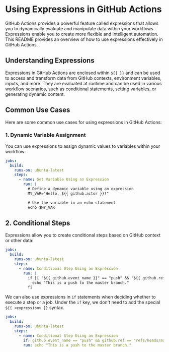 # Using Expressions in GitHub Actions

GitHub Actions provides a powerful feature called expressions that allows you to dynamically evaluate and manipulate data within your workflows. Expressions enable you to create more flexible and intelligent automation. This README provides an overview of how to use expressions effectively in GitHub Actions.

## Understanding Expressions

Expressions in GitHub Actions are enclosed within `${{ }}` and can be used to access and transform data from GitHub contexts, environment variables, inputs, and more. They are evaluated at runtime and can be used in various workflow scenarios, such as conditional statements, setting variables, or generating dynamic content.

## Common Use Cases

Here are some common use cases for using expressions in GitHub Actions:

### 1. Dynamic Variable Assignment

You can use expressions to assign dynamic values to variables within your workflow:

```yaml
jobs:
  build:
    runs-on: ubuntu-latest
    steps:
      - name: Set Variable Using an Expression
        run: |
          # Define a dynamic variable using an expression
          MY_VAR="Hello, ${{ github.actor }}!"

          # Use the variable in an echo statement
          echo $MY_VAR
```

## 2. Conditional Steps

Expressions allow you to create conditional steps based on GitHub context or other data:

```yaml
jobs:
  build:
    runs-on: ubuntu-latest
    steps:
      - name: Conditional Step Using an Expression
        run: |
          if [[ "${{ github.event_name }}" == "push" && "${{ github.ref }}" == "refs/heads/master" ]]; then
            echo "This is a push to the master branch."
          fi
```

We can also use expressions in `if` statements when deciding whether to execute a step or a job. Under the `if` key, we don't need to add the special `${{ <expression> }}` syntax.

```yaml
jobs:
  build:
    runs-on: ubuntu-latest
    steps:
      - name: Conditional Step Using an Expression
        if: github.event_name == "push" && github.ref == "refs/heads/master"
        run: echo "This is a push to the master branch."
```